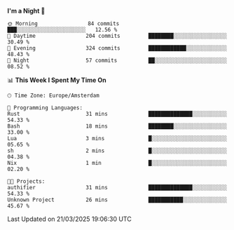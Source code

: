 <!--START_SECTION:waka-->
**I'm a Night 🦉** 

```text
🌞 Morning                84 commits          ███░░░░░░░░░░░░░░░░░░░░░░   12.56 % 
🌆 Daytime                204 commits         ████████░░░░░░░░░░░░░░░░░   30.49 % 
🌃 Evening                324 commits         ████████████░░░░░░░░░░░░░   48.43 % 
🌙 Night                  57 commits          ██░░░░░░░░░░░░░░░░░░░░░░░   08.52 % 
```


📊 **This Week I Spent My Time On** 

```text
🕑︎ Time Zone: Europe/Amsterdam

💬 Programming Languages: 
Rust                     31 mins             ██████████████░░░░░░░░░░░   54.33 % 
Bash                     18 mins             ████████░░░░░░░░░░░░░░░░░   33.00 % 
Lua                      3 mins              █░░░░░░░░░░░░░░░░░░░░░░░░   05.65 % 
sh                       2 mins              █░░░░░░░░░░░░░░░░░░░░░░░░   04.38 % 
Nix                      1 min               █░░░░░░░░░░░░░░░░░░░░░░░░   02.20 % 

🐱‍💻 Projects: 
authifier                31 mins             ██████████████░░░░░░░░░░░   54.33 % 
Unknown Project          26 mins             ███████████░░░░░░░░░░░░░░   45.67 % 
```


 Last Updated on 21/03/2025 19:06:30 UTC
<!--END_SECTION:waka-->
